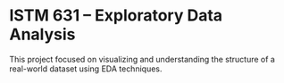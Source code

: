 # ISTM 631 – Exploratory Data Analysis

This project focused on visualizing and understanding the structure of a real-world dataset using EDA techniques.
